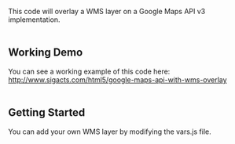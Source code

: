This code will overlay a WMS layer on a Google Maps API v3 implementation.
<br><br>
<h2>Working Demo</h2>
You can see a working example of this code here:<br>
<a href='http://www.sigacts.com/html5/google-maps-api-with-wms-overlay'>http://www.sigacts.com/html5/google-maps-api-with-wms-overlay</a>
<br><br>
<h2>Getting Started</h2>
You can add your own WMS layer by modifying the vars.js file.<br>
<br>